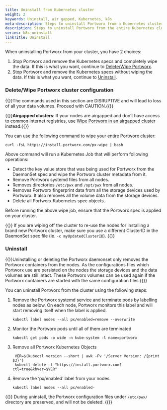 ```yaml
---
title: Uninstall from Kubernetes cluster
weight: 2
keywords: Uninstall, air gapped, Kubernetes, k8s
meta-description: Steps to uninstall Portworx from a Kubernetes cluster
description: Steps to uninstall Portworx from the entire Kubernetes cluster
series: k8s-uninstall
linkTitle: Uninstall
---
```


When uninstalling Portworx from your cluster, you have 2 choices:

1. Stop Portworx and remove the Kubernetes specs and completely wipe the data. If this is what you want, continue to [Delete/Wipe Portworx](/portworx-install-with-kubernetes/operate-and-maintain-on-kubernetes/uninstall/uninstall/#delete-wipe-px-cluster-configuration).
2. Stop Portworx and remove the Kubernetes specs without wiping the data. If this is what you want, continue to [Uninstall](/portworx-install-with-kubernetes/operate-and-maintain-on-kubernetes/uninstall/uninstall/#uninstall).

### Delete/Wipe Portworx cluster configuration

{{<info>}}The commands used in this section are DISRUPTIVE and will lead to loss of all your data volumes. Proceed with CAUTION.{{</info>}}

{{<info>}}**Airgapped clusters**: If your nodes are airgapped and don’t have access to common internet registries, use [Wipe Portworx in an airgapped cluster](/portworx-install-with-kubernetes/operate-and-maintain-on-kubernetes/uninstall/px-wipe-airgapped) instead.{{</info>}}

You can use the following command to wipe your entire Portworx cluster:
```text
curl -fsL https://install.portworx.com/px-wipe | bash
```

Above command will run a Kubernetes Job that will perform following operations:

* Detect the key value store that was being used for Portworx from the DaemonSet spec and wipe the Portworx cluster metadata from it.
* Remove Portworx systemd files from all nodes.
* Removes directories `/etc/pwx` and `/opt/pwx` from all nodes.
* Removes Portworx fingerprint data from all the storage devices used by Portworx. It also removes all the volume data from the storage devices.
* Delete all Portworx Kubernetes spec objects.

Before running the above wipe job, ensure that the Portworx spec is applied on your cluster.


{{<info>}}
If you are wiping off the cluster to re-use the nodes for installing a brand new Portworx cluster, make sure you use a different ClusterID in the DaemonSet spec file \(ie. `-c myUpdatedClusterID`\).
{{</info>}}

### Uninstall

{{<info>}}Uninstalling or deleting the Portworx daemonset only removes the Portworx containers from the nodes. As the configurations files which Portworx use are persisted on the nodes the storage devices and the data volumes are still intact. These Portworx volumes can be used again if the Portworx containers are started with the same configuration files.{{</info>}}

You can uninstall Portworx from the cluster using the following steps:

1. Remove the Portworx systemd service and terminate pods by labelling nodes as below. On each node, Portworx monitors this label and will start removing itself when the label is applied.
   ```text
   kubectl label nodes --all px/enabled=remove --overwrite
   ```

2. Monitor the Portworx pods until all of them are terminated
   ```text
   kubectl get pods -o wide -n kube-system -l name=portworx
   ```

3. Remove all Portworx Kubernetes Objects
   ```text
    VER=$(kubectl version --short | awk -Fv '/Server Version: /{print $3}')
    kubectl delete -f "https://install.portworx.com?ctl=true&kbver=$VER"
   ```

4. Remove the ‘px/enabled’ label from your nodes
   ```text
   kubectl label nodes --all px/enabled-
   ```

{{<info>}}
During uninstall, the Portworx configuration files under `/etc/pwx/` directory are preserved, and will not be deleted.
{{</info>}}
